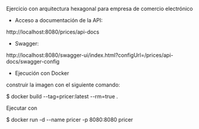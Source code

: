 Ejercicio con arquitectura hexagonal para empresa de comercio electrónico

- Acceso a documentación de la API:

http://localhost:8080/prices/api-docs

- Swagger:

http://localhost:8080/swagger-ui/index.html?configUrl=/prices/api-docs/swagger-config


- Ejecución con Docker

construir la imagen con el siguiente comando:

$ docker build --tag=pricer:latest --rm=true .

Ejecutar con 

$ docker run -d --name pricer -p 8080:8080 pricer
